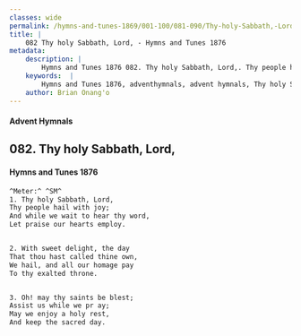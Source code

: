 ```yaml
---
classes: wide
permalink: /hymns-and-tunes-1869/001-100/081-090/Thy-holy-Sabbath,-Lord,/
title: |
    082 Thy holy Sabbath, Lord, - Hymns and Tunes 1876
metadata:
    description: |
        Hymns and Tunes 1876 082. Thy holy Sabbath, Lord,. Thy people hail with joy; And while we wait to hear thy word,  Let praise our hearts employ. 
    keywords:  |
        Hymns and Tunes 1876, adventhymnals, advent hymnals, Thy holy Sabbath, Lord,, Thy people hail with joy;, 
    author: Brian Onang'o
---
```


#### Advent Hymnals
## 082. Thy holy Sabbath, Lord,
####  Hymns and Tunes 1876

```txt
^Meter:^ ^SM^
1. Thy holy Sabbath, Lord,
Thy people hail with joy;
And while we wait to hear thy word, 
Let praise our hearts employ.


2. With sweet delight, the day
That thou hast called thine own, 
We hail, and all our homage pay 
To thy exalted throne.


3. Oh! may thy saints be blest;
Assist us while we pr ay;
May we enjoy a holy rest,
And keep the sacred day.
```